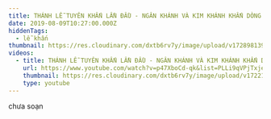 ```yaml
---
title: THÁNH LỄ TUYÊN KHẤN LẦN ĐẦU - NGÂN KHÁNH VÀ KIM KHÁNH KHẤN DÒNG 2019
date: 2019-08-09T10:27:00.000Z
hiddenTags:
  - lễ khấn
thumbnail: https://res.cloudinary.com/dxtb6rv7y/image/upload/v1728981396/TIEN_KHAN_2019_mfizti.png
videos:
  - title: THÁNH LỄ TUYÊN KHẤN LẦN ĐẦU - NGÂN KHÁNH VÀ KIM KHÁNH KHẤN DÒNG 2019
    url: https://www.youtube.com/watch?v=p47XboCd-qk&list=PLLi9qVPjTxje2mrnVrfj-B1kU33fJ6Mm_&index=2
    thumbnail: https://res.cloudinary.com/dxtb6rv7y/image/upload/v1722133167/maxresdefault_n0yeqb.jpg
    type: youtube
---
```

chưa soạn
